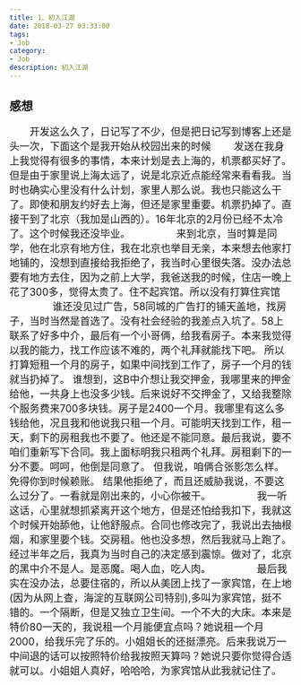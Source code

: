 ```yaml
---
title: 1、初入江湖
date: 2018-03-27 03:33:00
tags: 
- Job
category: 
- Job
description: 初入江湖
---
```

<!-- image url 
https://raw.githubusercontent.com/HealerJean/HealerJean.github.io/master/blogImages
　　首行缩进
<font color="red">  </font>
<font size="18">  </font>
-->

## 感想
<font size="4"> 
　　开发这么久了，日记写了不少，但是把日记写到博客上还是头一次，下面这个是我开始从校园出来的时候            
　　发送在我身上我觉得有很多的事情，本来计划是去上海的，机票都买好了。但是由于家里说上海太远了，说是北京近点能经常来看看我。当时也确实心里没有什么计划，家里人那么说。我也只能这么干了。即使和朋友约好去上海，但还是家里重要。机票扔掉了。直接干到了北京（我加是山西的）。16年北京的2月份已经不太冷了。这个时候我还没毕业。       
　　
　　来到北京，当时算是同学，他在北京有地方住，我在北京也举目无亲，本来想去他家打地铺的，没想到直接给我拒绝了，我当时心里很失落。没办法总要有地方去住，因为之前上大学，我爸送我的时候，住店一晚上花了300多，觉得太贵了。住不起宾馆。所以没有打算住宾馆      
　　
　　谁还没见过广告，58同城的广告打的铺天盖地，找房子，当时当然是首选了。没有社会经验的我差点入坑了。58上联系了好多中介，最后有一个小哥俩，给我看房子。本来我觉得以我的能力，找工作应该不难的，两个礼拜就能找下吧。 所以打算短租一个月的房子，如果中间找到工作了，房子一个月的钱就当扔掉了。 谁想到，这B中介想让我交押金，我哪里来的押金给他，一共身上也没多少钱。后来说好不交押金了，又给我整除个服务费来700多块钱。房子是2400一个月。我哪里有这么多钱给他，况且我和他说我只租一个月。可能明天找到工作，租一天，剩下的房租我也不要了。他还是不能同意。最后我说，要不咱们重新写下合同。我上面标明我只租两个礼拜。房租剩下的一分不要。呵呵，他倒是同意了。 但我说，咱俩合张影怎么样。免得你到时候赖账。 结果他拒绝了，而且还威胁我说，不要这么过分了。一看就是刚出来的，小心你被干。        
　　
　　我一听这话，心里就想抓紧离开这个地方，但是还怕给我扣下，我就这个时候开始舔他，让他舒服点。合同也修改完了，我说出去抽根烟，和家里要个钱。交房租。他也没多想，然后我就马上跑了。 经过半年之后，我真为当时自己的决定感到震惊。做对了，北京的黑中介不是人。是恶魔。喝人血，吃人肉。          
　　
　　最后我实在没办法，总要住宿的，所以从美团上找了一家宾馆，在上地(因为从网上查，海淀的互联网公司特别),多叫为家宾馆，挺不错的。一个隔断，但是又独立卫生间。一个不大的大床。本来是特价80一天的，我说租一个月能便宜点吗？她说租一个月2000，给我乐完了乐的。小姐姐长的还挺漂亮。后来我说万一中间退的话可以按照特价给我按照天算吗？她说只要你觉得合适就可以。小姐姐人真好，哈哈哈，为家宾馆从此我就记住了。
　



<!-- Gitalk 评论 start  -->

<link rel="stylesheet" href="https://unpkg.com/gitalk/dist/gitalk.css">
<script src="https://unpkg.com/gitalk@latest/dist/gitalk.min.js"></script> 
<div id="gitalk-container"></div>    
 <script type="text/javascript">
    var gitalk = new Gitalk({
		clientID: `1d164cd85549874d0e3a`,
		clientSecret: `527c3d223d1e6608953e835b547061037d140355`,
		repo: `HealerJean.github.io`,
		owner: 'HealerJean',
		admin: ['HealerJean'],
		id: 'Pqzqewtrz2u5CLsr',
    });
    gitalk.render('gitalk-container');
</script> 

<!-- Gitalk end -->

